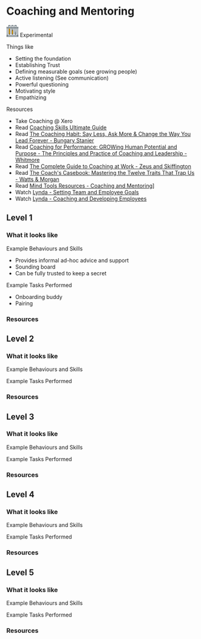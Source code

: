 # Coaching and Mentoring
![Experimental](../Images/test-lab-tubes.png)  Experimental

Things like
- Setting the foundation
- Establishing Trust
- Defining measurable goals (see growing people)
- Active listening (See communication)
- Powerful questioning
- Motivating style
- Empathizing


Resources
- Take Coaching @ Xero
- Read [Coaching Skills Ultimate Guide](https://www.makingbusinessmatter.co.uk/coaching-skills-ultimate-guide/)
- Read [The Coaching Habit: Say Less, Ask More & Change the Way You Lead Forever - Bungary Stanier](https://www.amazon.com/Coaching-Habit-Less-Change-Forever/dp/0978440749)
- Read [Coaching for Performance: GROWing Human Potential and Purpose - The Principles and Practice of Coaching and Leadership - Whitmore](https://www.amazon.com/Coaching-Performance-Potential-Principles-Leadership/dp/185788535X)
- Read [The Complete Guide to Coaching at Work - Zeus and Skiffington](https://www.amazon.com/Complete-Guide-Coaching-Work/dp/0074708422)
- Read [The Coach's Casebook: Mastering the Twelve Traits That Trap Us - Watts & Morgan](https://www.amazon.com/gp/product/0957587449)
- Read [Mind Tools Resources - Coaching and Mentoring](https://xchange.teamxero.com/2017/01/08/mind-tools-monthly-coaching-and-mentoring/)]
- Watch [Lynda - Setting Team and Employee Goals](https://www.lynda.com/Business-Skills-tutorials/How-Set-Team-Employee-Goals/456353-2.html)
- Watch [Lynda - Coaching and Developing Employees](https://www.lynda.com/Business-Skills-tutorials/Coaching-Developing-Employees/115863-2.html)

## Level 1

### What it looks like

Example Behaviours and Skills
- Provides informal ad-hoc advice and support
- Sounding board
- Can be fully trusted to keep a secret

Example Tasks Performed
- Onboarding buddy
- Pairing


### Resources

## Level 2

### What it looks like

Example Behaviours and Skills

Example Tasks Performed

### Resources

## Level 3

### What it looks like

Example Behaviours and Skills

Example Tasks Performed

### Resources

## Level 4

### What it looks like

Example Behaviours and Skills

Example Tasks Performed

### Resources

## Level 5

### What it looks like

Example Behaviours and Skills

Example Tasks Performed

### Resources